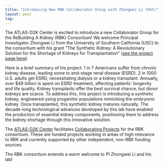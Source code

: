 ```yaml
---
title: "Introducing New RBK Collaborator Group with Zhongwei Li (USC)"
layout: post
tag:
---
```


The ATLAS-D2K Center is excited to introduce a new Collaborator Group for the ReBuilding A Kidney (RBK) Consortium! We welcome Principal Investigator Zhongwei Li from the University of Southern California (USC) to the consortium with his grant "The Synthetic Kidney: A Revolutionary Solution for the Shortage of Kidneys for Transplantation" ([see the project page here](/projects/synthetic-kidney/)).

Here is a brief summary of his project: 1 in 7 Americans suffer from chronic kidney disease, leading some to end-stage renal disease (ESRD). 2 in 1000 U.S. adults get ESRD, necessitating dialysis or a kidney transplant. Annually, over $49 billion is spent on ESRD treatment, affecting patients' longevity and life quality. Kidney transplants offer the best survival chance, but donor kidneys are scarce. To address this, this project is introducing a synthetic kidney, engineered using progenitor populations mimicking the embryonic kidney. Once transplanted, this synthetic kidney matures naturally. The decade-long technological advances developed by this lab have enabled the production of essential kidney components, positioning them to address the kidney shortage through this innovative solution.

The [ATLAS-D2K Center](https://www.atlas-d2k.org/) facilitates [Collaborating Projects](https://www.atlas-d2k.org/collaboration/rbk-collab/) for the RBK consortium. These are funded projects working in areas of high relevance to RBK and currently supported by other independent, non-RBK funding sources.

The RBK consortium extends a warm welcome to PI Zhongwei Li and his lab!
